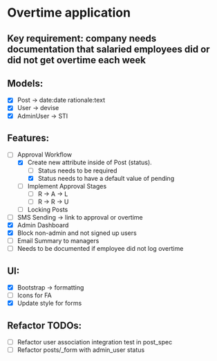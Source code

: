 # Overtime application

## Key requirement: company needs documentation that salaried employees did or did not get overtime each week

## Models:
- [x] Post -> date:date rationale:text
- [x] User -> devise
- [x] AdminUser -> STI

## Features:
- [ ] Approval Workflow
  - [x] Create new attribute inside of Post (status).
    - [ ] Status needs to be required
    - [x] Status needs to have a default value of pending
  - [ ] Implement Approval Stages
    - [ ] R -> A -> L
    - [ ] R -> R -> U
  - [ ] Locking Posts
- [ ] SMS Sending -> link to approval or overtime
- [x] Admin Dashboard
- [x] Block non-admin and not signed up users
- [ ] Email Summary to managers
- [ ] Needs to be documented if employee did not log overtime

## UI:
- [x] Bootstrap -> formatting
- [ ] Icons for FA
- [x] Update style for forms

## Refactor TODOs:
- [ ] Refactor user association integration test in post_spec
- [ ] Refactor posts/_form with admin_user status
